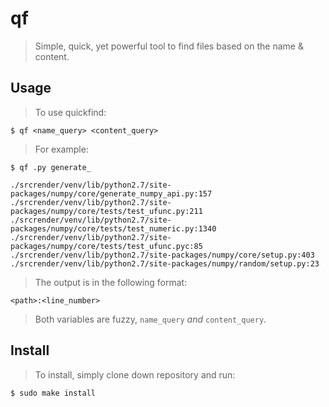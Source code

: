 # qf
> Simple, quick, yet powerful tool to find files based on the name & content.

## Usage
> To use quickfind:

    $ qf <name_query> <content_query>

> For example:

    $ qf .py generate_

    ./srcrender/venv/lib/python2.7/site-packages/numpy/core/generate_numpy_api.py:157
    ./srcrender/venv/lib/python2.7/site-packages/numpy/core/tests/test_ufunc.py:211
    ./srcrender/venv/lib/python2.7/site-packages/numpy/core/tests/test_numeric.py:1340
    ./srcrender/venv/lib/python2.7/site-packages/numpy/core/tests/test_ufunc.pyc:85
    ./srcrender/venv/lib/python2.7/site-packages/numpy/core/setup.py:403
    ./srcrender/venv/lib/python2.7/site-packages/numpy/random/setup.py:23

> The output is in the following format:

    <path>:<line_number>


> Both variables are fuzzy, `name_query` _and_ `content_query`.

## Install
> To install, simply clone down repository and run:

    $ sudo make install
